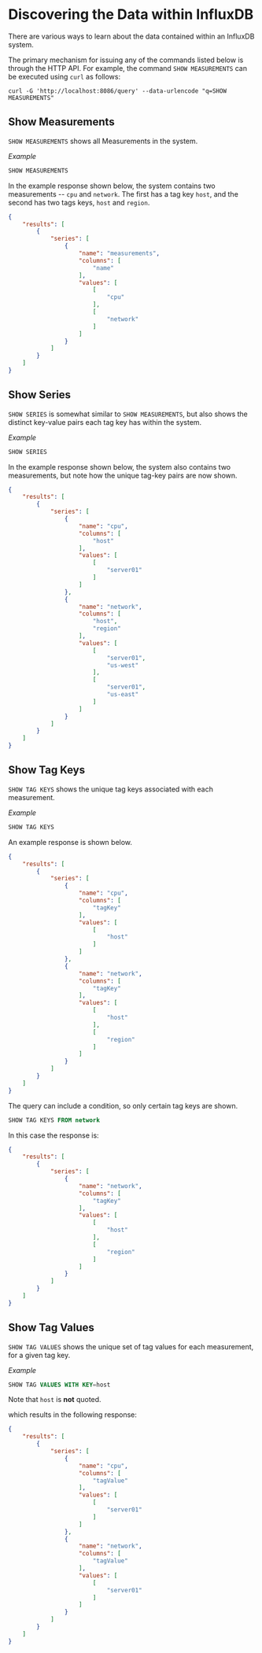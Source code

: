 # Discovering the Data within InfluxDB

There are various ways to learn about the data contained within an InfluxDB system.

The primary mechanism for issuing any of the commands listed below is through the HTTP API. For example, the command `SHOW MEASUREMENTS` can be executed using `curl` as follows:

```
curl -G 'http://localhost:8086/query' --data-urlencode "q=SHOW MEASUREMENTS"
```

## Show Measurements
`SHOW MEASUREMENTS` shows all Measurements in the system.

_Example_

```sql
SHOW MEASUREMENTS
```

In the example response shown below, the system contains two measurements -- `cpu` and `network`. The first has a tag key `host`, and the second has two tags keys, `host` and `region`.

```json
{
    "results": [
        {
            "series": [
                {
                    "name": "measurements",
                    "columns": [
                        "name"
                    ],
                    "values": [
                        [
                            "cpu"
                        ],
                        [
                            "network"
                        ]
                    ]
                }
            ]
        }
    ]
}
```

## Show Series
`SHOW SERIES` is somewhat similar to `SHOW MEASUREMENTS`, but also shows the distinct key-value pairs each tag key has within the system.

_Example_

```sql
SHOW SERIES
```

In the example response shown below, the system also contains two measurements, but note how the unique tag-key pairs are now shown.

```json
{
    "results": [
        {
            "series": [
                {
                    "name": "cpu",
                    "columns": [
                        "host"
                    ],
                    "values": [
                        [
                            "server01"
                        ]
                    ]
                },
                {
                    "name": "network",
                    "columns": [
                        "host",
                        "region"
                    ],
                    "values": [
                        [
                            "server01",
                            "us-west"
                        ],
                        [
                            "server01",
                            "us-east"
                        ]
                    ]
                }
            ]
        }
    ]
}
```

## Show Tag Keys
`SHOW TAG KEYS` shows the unique tag keys associated with each measurement.

_Example_

```sql
SHOW TAG KEYS
```

An example response is shown below.

```json
{
    "results": [
        {
            "series": [
                {
                    "name": "cpu",
                    "columns": [
                        "tagKey"
                    ],
                    "values": [
                        [
                            "host"
                        ]
                    ]
                },
                {
                    "name": "network",
                    "columns": [
                        "tagKey"
                    ],
                    "values": [
                        [
                            "host"
                        ],
                        [
                            "region"
                        ]
                    ]
                }
            ]
        }
    ]
}
```

The query can include a condition, so only certain tag keys are shown.

```sql
SHOW TAG KEYS FROM network
```

In this case the response is:

```json
{
    "results": [
        {
            "series": [
                {
                    "name": "network",
                    "columns": [
                        "tagKey"
                    ],
                    "values": [
                        [
                            "host"
                        ],
                        [
                            "region"
                        ]
                    ]
                }
            ]
        }
    ]
}
```
## Show Tag Values
`SHOW TAG VALUES` shows the unique set of tag values for each measurement, for a given tag key.

_Example_

```sql
SHOW TAG VALUES WITH KEY=host
```

Note that `host` is **not** quoted.

which results in the following response:

```json
{
    "results": [
        {
            "series": [
                {
                    "name": "cpu",
                    "columns": [
                        "tagValue"
                    ],
                    "values": [
                        [
                            "server01"
                        ]
                    ]
                },
                {
                    "name": "network",
                    "columns": [
                        "tagValue"
                    ],
                    "values": [
                        [
                            "server01"
                        ]
                    ]
                }
            ]
        }
    ]
}
```
